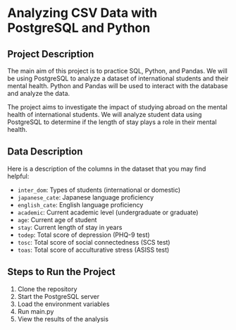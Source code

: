 # Analyzing CSV Data with PostgreSQL and Python

## Project Description

The main aim of this project is to practice SQL, Python, and Pandas. We will be using PostgreSQL to analyze a dataset of international students and their mental health. Python and Pandas will be used to interact with the database and analyze the data.

The project aims to investigate the impact of studying abroad on the mental health of international students. We will analyze student data using PostgreSQL to determine if the length of stay plays a role in their mental health.

## Data Description

Here is a description of the columns in the dataset that you may find helpful:

- `inter_dom`: Types of students (international or domestic)
- `japanese_cate`: Japanese language proficiency
- `english_cate`: English language proficiency
- `academic`: Current academic level (undergraduate or graduate)
- `age`: Current age of student
- `stay`: Current length of stay in years
- `todep`: Total score of depression (PHQ-9 test)
- `tosc`: Total score of social connectedness (SCS test)
- `toas`: Total score of acculturative stress (ASISS test)

## Steps to Run the Project

1. Clone the repository
2. Start the PostgreSQL server
3. Load the environment variables
4. Run main.py
5. View the results of the analysis
